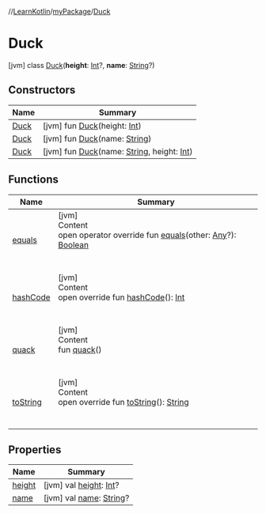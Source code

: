 //[LearnKotlin](../../index.md)/[myPackage](../index.md)/[Duck](index.md)



# Duck  
 [jvm] class [Duck](index.md)(**height**: [Int](https://kotlinlang.org/api/latest/jvm/stdlib/kotlin/-int/index.html)?, **name**: [String](https://kotlinlang.org/api/latest/jvm/stdlib/kotlin/-string/index.html)?)   


## Constructors  
  
|  Name|  Summary| 
|---|---|
| [Duck](-duck.md)|  [jvm] fun [Duck](-duck.md)(height: [Int](https://kotlinlang.org/api/latest/jvm/stdlib/kotlin/-int/index.html))   <br>
| [Duck](-duck.md)|  [jvm] fun [Duck](-duck.md)(name: [String](https://kotlinlang.org/api/latest/jvm/stdlib/kotlin/-string/index.html))   <br>
| [Duck](-duck.md)|  [jvm] fun [Duck](-duck.md)(name: [String](https://kotlinlang.org/api/latest/jvm/stdlib/kotlin/-string/index.html), height: [Int](https://kotlinlang.org/api/latest/jvm/stdlib/kotlin/-int/index.html))   <br>


## Functions  
  
|  Name|  Summary| 
|---|---|
| [equals](../../testOk/-rectangle/index.md#kotlin/Any/equals/#kotlin.Any?/PointingToDeclaration/)| [jvm]  <br>Content  <br>open operator override fun [equals](../../testOk/-rectangle/index.md#kotlin/Any/equals/#kotlin.Any?/PointingToDeclaration/)(other: [Any](https://kotlinlang.org/api/latest/jvm/stdlib/kotlin/-any/index.html)?): [Boolean](https://kotlinlang.org/api/latest/jvm/stdlib/kotlin/-boolean/index.html)  <br><br><br>
| [hashCode](../../testOk/-rectangle/index.md#kotlin/Any/hashCode/#/PointingToDeclaration/)| [jvm]  <br>Content  <br>open override fun [hashCode](../../testOk/-rectangle/index.md#kotlin/Any/hashCode/#/PointingToDeclaration/)(): [Int](https://kotlinlang.org/api/latest/jvm/stdlib/kotlin/-int/index.html)  <br><br><br>
| [quack](quack.md)| [jvm]  <br>Content  <br>fun [quack](quack.md)()  <br><br><br>
| [toString](../../testOk/-rectangle/index.md#kotlin/Any/toString/#/PointingToDeclaration/)| [jvm]  <br>Content  <br>open override fun [toString](../../testOk/-rectangle/index.md#kotlin/Any/toString/#/PointingToDeclaration/)(): [String](https://kotlinlang.org/api/latest/jvm/stdlib/kotlin/-string/index.html)  <br><br><br>


## Properties  
  
|  Name|  Summary| 
|---|---|
| [height](index.md#myPackage/Duck/height/#/PointingToDeclaration/)|  [jvm] val [height](index.md#myPackage/Duck/height/#/PointingToDeclaration/): [Int](https://kotlinlang.org/api/latest/jvm/stdlib/kotlin/-int/index.html)?   <br>
| [name](index.md#myPackage/Duck/name/#/PointingToDeclaration/)|  [jvm] val [name](index.md#myPackage/Duck/name/#/PointingToDeclaration/): [String](https://kotlinlang.org/api/latest/jvm/stdlib/kotlin/-string/index.html)?   <br>

